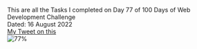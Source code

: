 This are all the Tasks I completed on Day 77 of 100 Days of Web Development Challenge<br>
Dated: 16 August 2022<br>
[My Tweet on this](https://twitter.com/Saurav_Navdhare/status/1559577223442878464)<br>
![77%](https://progress-bar.dev/77)<br>